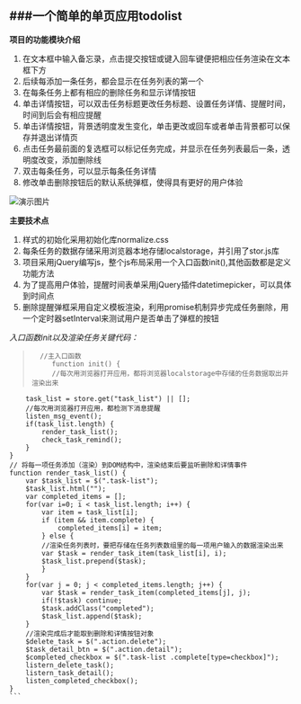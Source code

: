 ###一个简单的单页应用todolist
--------------------------------------------------------
**项目的功能模块介绍**

1. 在文本框中输入备忘录，点击提交按钮或键入回车键便把相应任务渲染在文本框下方
2. 后续每添加一条任务，都会显示在任务列表的第一个
3. 在每条任务上都有相应的删除任务和显示详情按钮
4. 单击详情按钮，可以双击任务标题更改任务标题、设置任务详情、提醒时间，时间到后会有相应提醒
5. 单击详情按钮，背景透明度发生变化，单击更改或回车或者单击背景都可以保存并退出详情页
6. 点击任务最前面的复选框可以标记任务完成，并显示在任务列表最后一条，透明度改变，添加删除线
7. 双击每条任务，可以显示每条任务详情
8. 修改单击删除按钮后的默认系统弹框，使得具有更好的用户体验

![演示图片](http://ww3.sinaimg.cn/large/0060lm7Tly1fm52vxkc8eg30if0eln5m.gif
)

**主要技术点**

1. 样式的初始化采用初始化库normalize.css
2. 每条任务的数据存储采用浏览器本地存储localstorage，并引用了stor.js库
3. 项目采用jQuery编写js，整个js布局采用一个入口函数init(),其他函数都是定义功能方法
4. 为了提高用户体验，提醒时间表单采用jQuery插件datetimepicker，可以具体到时间点
5. 删除提醒弹框采用自定义模板渲染，利用promise机制异步完成任务删除，用一个定时器setInterval来测试用户是否单击了弹框的按钮

*入口函数init以及渲染任务关键代码：*
> ```
>   //主入口函数
>      function init() {
>      //每次用浏览器打开应用，都将浏览器localstorage中存储的任务数据取出并渲染出来
        task_list = store.get("task_list") || [];
        //每次用浏览器打开应用，都检测下消息提醒
        listen_msg_event();
        if(task_list.length) {
            render_task_list();
            check_task_remind();
        }
    }
    // 将每一项任务添加（渲染）到DOM结构中，渲染结束后要监听删除和详情事件
    function render_task_list() {
        var $task_list = $(".task-list");
        $task_list.html("");
        var completed_items = [];
        for(var i=0; i < task_list.length; i++) {
            var item = task_list[i];
            if (item && item.complete) {
                completed_items[i] = item;
            } else {
            //渲染任务列表时，要把存储在任务列表数组里的每一项用户输入的数据渲染出来
            var $task = render_task_item(task_list[i], i);
            $task_list.prepend($task);
            }
        }
        for(var j = 0; j < completed_items.length; j++) {
            var $task = render_task_item(completed_items[j], j);
            if(!$task) continue;
            $task.addClass("completed");
            $task_list.append($task);
        }
        //渲染完成后才能取到删除和详情按钮对象
        $delete_task = $(".action.delete");
        $task_detail_btn = $(".action.detail");
        $completed_checkbox = $(".task-list .complete[type=checkbox]");
        listern_delete_task();
        listern_task_detail();
        listen_completed_checkbox();
    }
    ```


